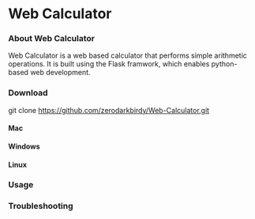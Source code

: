 # Web Calculator 

### About Web Calculator 

Web Calculator is a web based calculator that performs simple arithmetic operations. It is built using the Flask framwork, which enables python-based web development. 

### Download

git clone https://github.com/zerodarkbirdy/Web-Calculator.git

#### Mac

#### Windows

#### Linux 

### Usage 

### Troubleshooting 

